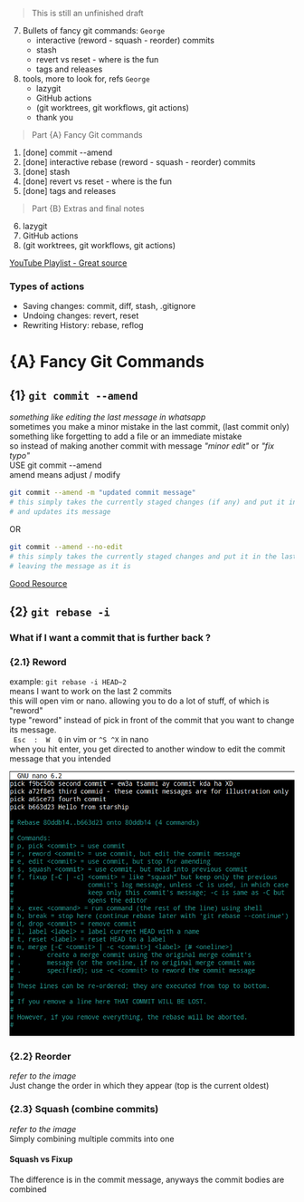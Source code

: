 >  This is still an unfinished draft 

7. Bullets of fancy git commands: `George`
    - interactive (reword - squash - reorder) commits 
    - stash
    - revert vs reset - where is the fun
    - tags and releases
8. tools, more to look for, refs `George`
    - lazygit
    - GitHub actions
    - (git worktrees, git workflows, git actions)
    - thank you


> Part {A} Fancy Git commands
1. [done] commit --amend
2. [done] interactive rebase (reword - squash - reorder) commits
3. [done] stash
4. [done] revert vs reset - where is the fun
5. [done] tags and releases
> Part {B} Extras and final notes
6. lazygit
7. GitHub actions
8. (git worktrees, git workflows, git actions)


[YouTube Playlist - Great source](https://youtube.com/playlist?list=PLfU9XN7w4tFzW200TaCP1W9RTE8jRSHU5&si=l7Rlfs2JWvgHhnb-)

### Types of actions
- Saving changes: commit, diff, stash, .gitignore
- Undoing changes: revert, reset
- Rewriting History: rebase, reflog

# {A} Fancy Git Commands

## {1} `git commit --amend `
_something like editing the last message in whatsapp_ <br>
sometimes you make a minor mistake in the last commit, (last commit only) <br>
something like forgetting to add a file or an immediate mistake<br>
so instead of making another commit with message _"minor edit"_ or _"fix typo"_ <br>
USE git commit --amend <br>
amend means adjust / modify

```bash
git commit --amend -m "updated commit message"
# this simply takes the currently staged changes (if any) and put it in the last commmit,
# and updates its message
```
OR
```bash
git commit --amend --no-edit
# this simply takes the currently staged changes and put it in the last commmit
# leaving the message as it is
```
<a href="https://www.atlassian.com/git/tutorials/rewriting-history#:~:text=Changing%20the%20Last%20Commit%3A%20git,creating%20an%20entirely%20new%20commit.">Good Resource</a>


## {2} `git rebase -i `
### What if I want a commit that is further back ?
### {2.1} Reword
example: 
` git rebase -i HEAD~2 ` <br>
means I want to work on the last 2 commits <br>
this will open vim or nano. allowing you to do a lot of stuff, of which is "reword" <br>
type "reword" instead of pick in front of the commit that you want to change its message. <br>
` Esc  :  W  Q` in vim or `^S ^X` in nano<br> 
when you hit enter, you get directed to another window to edit the commit message that you intended

<img src="rebase_show.png">


### {2.2} Reorder
_refer to the image_ <br>
Just change the order in which they appear (top is the current oldest) 

### {2.3} Squash (combine commits)
_refer to the image_ <br>
Simply combining multiple commits into one
#### Squash vs Fixup
The difference is in the commit message, anyways the commit bodies are combined

